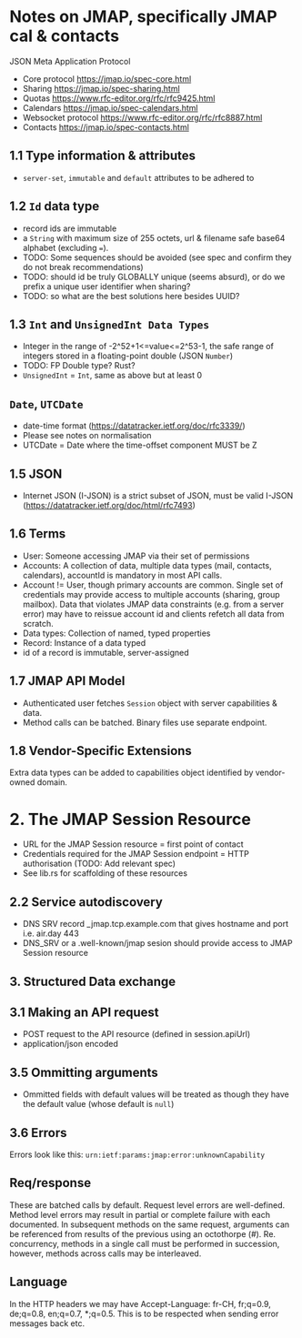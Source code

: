 # Notes on JMAP, specifically JMAP cal & contacts

JSON Meta Application Protocol

- Core protocol https://jmap.io/spec-core.html
- Sharing https://jmap.io/spec-sharing.html
- Quotas https://www.rfc-editor.org/rfc/rfc9425.html
- Calendars https://jmap.io/spec-calendars.html
- Websocket protocol https://www.rfc-editor.org/rfc/rfc8887.html
- Contacts https://jmap.io/spec-contacts.html

## 1.1 Type information & attributes
- `server-set`, `immutable` and `default` attributes to be adhered to

## 1.2 `Id` data type
- record ids are immutable
- a `String` with maximum size of 255 octets, url & filename safe base64 alphabet (excluding `=`).
- TODO: Some sequences should be avoided (see spec and confirm they do not break recommendations)
- TODO: should id be truly GLOBALLY unique (seems absurd), or do we prefix a unique user identifier when sharing?
- TODO: so what are the best solutions here besides UUID?

## 1.3 `Int` and `UnsignedInt Data Types`
- Integer in the range of -2^52+1<=value<=2^53-1, the safe range of integers stored in a floating-point double (JSON `Number`)
- TODO: FP Double type? Rust?
- `UnsignedInt` = `Int`, same as above but at least 0

## `Date`, `UTCDate`
- date-time format (https://datatracker.ietf.org/doc/rfc3339/)
- Please see notes on normalisation
- UTCDate = Date where the time-offset component MUST be Z

## 1.5 JSON
- Internet JSON (I-JSON) is a strict subset of JSON, must be valid I-JSON (https://datatracker.ietf.org/doc/html/rfc7493)

## 1.6 Terms
- User: Someone accessing JMAP via their set of permissions
- Accounts: A collection of data, multiple data types (mail, contacts, calendars), accountId is mandatory in most API calls.
- Account != User, though primary accounts are common. Single set of credentials may provide access to multiple accounts (sharing, group mailbox). Data that violates JMAP data constraints (e.g. from a server error) may have to reissue account id and clients refetch all data from scratch.
- Data types: Collection of named, typed properties
- Record: Instance of a data typed
- id of a record is immutable, server-assigned

## 1.7 JMAP API Model
- Authenticated user fetches `Session` object with server capabilities & data.
- Method calls can be batched. Binary files use separate endpoint.

## 1.8 Vendor-Specific Extensions
Extra data types can be added to capabilities object identified by vendor-owned domain.

# 2. The JMAP Session Resource
- URL for the JMAP Session resource = first point of contact
- Credentials required for the JMAP Session endpoint = HTTP authorisation (TODO: Add relevant spec)
- See lib.rs for scaffolding of these resources

## 2.2 Service autodiscovery
- DNS SRV record _jmap.tcp.example.com that gives hostname and port i.e. air.day 443
- DNS_SRV or a .well-known/jmap sesion should provide access to JMAP Session resource

## 3. Structured Data exchange

## 3.1 Making an API request
- POST request to the API resource (defined in session.apiUrl)
- application/json encoded

## 3.5 Ommitting arguments
- Ommitted fields with default values will be treated as though they have the default value (whose default is `null`)

## 3.6 Errors
Errors look like this: `urn:ietf:params:jmap:error:unknownCapability`


## Req/response
These are batched calls by default. Request level errors are well-defined. Method level errors may result in partial or complete failure with each documented. In subsequent methods on the same request, arguments can be referenced from results of the previous using an octothorpe (#). Re. concurrency, methods in a single call must be performed in succession, however, methods across calls may be interleaved.

## Language
In the HTTP headers we may have Accept-Language: fr-CH, fr;q=0.9, de;q=0.8, en;q=0.7, *;q=0.5. This is to be respected when sending error messages back etc.

